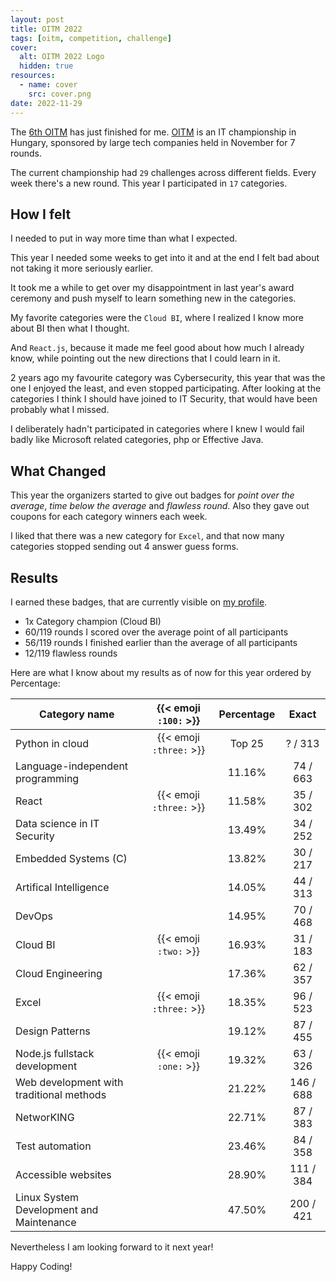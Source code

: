 ```yaml
---
layout: post
title: OITM 2022
tags: [oitm, competition, challenge]
cover:
  alt: OITM 2022 Logo
  hidden: true
resources:
  - name: cover
    src: cover.png
date: 2022-11-29
---
```


The [6th OITM](https://megmerettetes.hu/archivum/vi-orszagos-it-megmerettetes/) has just finished for me.
[OITM](https://megmerettetes.hu/) is an IT championship in Hungary, sponsored by large tech companies held in November for 7 rounds.

<!--more-->

The current championship had `29` challenges across different fields.
Every week there's a new round. This year I participated in `17` categories.

## How I felt

I needed to put in way more time than what I expected.

This year I needed some weeks to get into it and at the end I felt bad about not taking it more seriously earlier.

It took me a while to get over my disappointment in last year's award ceremony
and push myself to learn something new in the categories.

My favorite categories were the `Cloud BI`, where I realized I know more about BI then what I thought.

And `React.js`, because it made me feel good about how much I already know, while pointing out the new directions that I could learn in it.

2 years ago my favourite category was Cybersecurity,
this year that was the one I enjoyed the least, and even stopped participating.
After looking at the categories I think I should have joined to IT Security, that would have been probably what I missed.

I deliberately hadn't participated in categories where I knew I would fail badly like Microsoft related categories, php or Effective Java.

## What Changed

This year the organizers started to give out badges for _point over the average_, _time below the average_ and _flawless round_.
Also they gave out coupons for each category winners each week.

I liked that there was a new category for `Excel`, and that now many categories stopped sending out 4 answer guess forms.

## Results

I earned these badges, that are currently visible on [my profile](https://app.megmerettetes.hu/adatlap/36f5d827-d986-4f64-ad08-7387a2274e50).

- 1x Category champion (Cloud BI)
- 60/119 rounds I scored over the average point of all participants
- 56/119 rounds I finished earlier than the average of all participants
- 12/119 flawless rounds

Here are what I know about my results as of now for this year ordered by Percentage:

| Category name                            |  {{< emoji `:100:` >}}  | Percentage |   Exact   |
| ---------------------------------------- | :---------------------: | :--------: | :-------: |
| Python in cloud                          | {{< emoji `:three:` >}} |   Top 25   |  ? / 313  |
| Language-independent programming         |                         |   11.16%   | 74 / 663  |
| React                                    | {{< emoji `:three:` >}} |   11.58%   | 35 / 302  |
| Data science in IT Security              |                         |   13.49%   | 34 / 252  |
| Embedded Systems (C)                     |                         |   13.82%   | 30 / 217  |
| Artifical Intelligence                   |                         |   14.05%   | 44 / 313  |
| DevOps                                   |                         |   14.95%   | 70 / 468  |
| Cloud BI                                 |  {{< emoji `:two:` >}}  |   16.93%   | 31 / 183  |
| Cloud Engineering                        |                         |   17.36%   | 62 / 357  |
| Excel                                    | {{< emoji `:three:` >}} |   18.35%   | 96 / 523  |
| Design Patterns                          |                         |   19.12%   | 87 / 455  |
| Node.js fullstack development            |  {{< emoji `:one:` >}}  |   19.32%   | 63 / 326  |
| Web development with traditional methods |                         |   21.22%   | 146 / 688 |
| NetworKING                               |                         |   22.71%   | 87 / 383  |
| Test automation                          |                         |   23.46%   | 84 / 358  |
| Accessible websites                      |                         |   28.90%   | 111 / 384 |
| Linux System Development and Maintenance |                         |   47.50%   | 200 / 421 |

Nevertheless I am looking forward to it next year!

Happy Coding!

